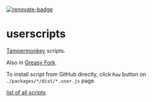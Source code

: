 [![renovate-badge]][renovate]

[renovate-badge]: https://img.shields.io/badge/renovate-enabled-brightgreen
[renovate]: https://renovatebot.com/

# userscripts

[Tampermonkey](https://tampermonkey.net/) scripts.

Also in [Greasy Fork](https://greasyfork.org/ja/users/10239-matzkoh).

To install script from GitHub directly, click `Raw` button on `./packages/*/dist/*.user.js` page.

[list of all scripts](packages)

